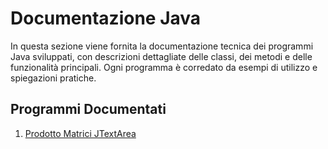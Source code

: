 # Documentazione Java

In questa sezione viene fornita la documentazione tecnica dei programmi Java sviluppati, con descrizioni dettagliate delle classi, dei metodi e delle funzionalità principali. Ogni programma è corredato da esempi di utilizzo e spiegazioni pratiche.

## Programmi Documentati

1. [Prodotto Matrici JTextArea](spadaTommasoProdottoMatriciJTextArea-Documentazione.md)